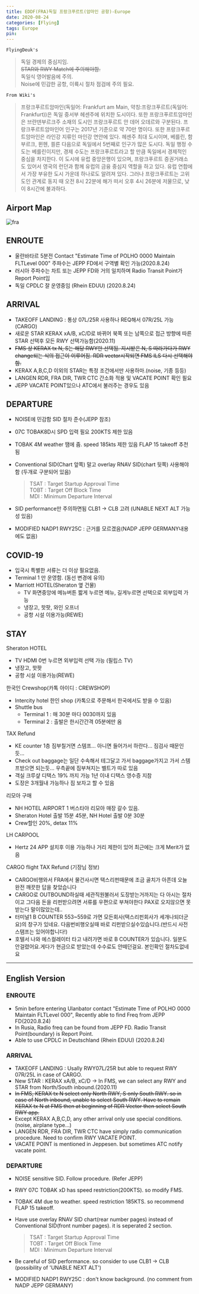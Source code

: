```yaml
---
title: EDDF(FRA)독일 프랑크푸르트(암마인 공항)-Europe
date: 2020-08-24
categories: [Flying]
tags: Europe
pin:
---
```


`FlyingDeuk's`
> 독일 경제의 중심지임. <br>
~~STAR와 RWY Match에 주의해야함.~~ <br>
독일식 영어발음에 주의. <br>
Noise에 민감한 공항, 이륙시 절차 점검에 주의 필요. <br>

`From Wiki's`
>프랑크푸르트암마인(독일어: Frankfurt am Main, 약칭:프랑크푸르트(독일어: Frankfurt))은 독일 중서부 헤센주에 위치한 도시이다. 또한 프랑크푸르트암마인은 브란덴부르크주 소재의 도시인 프랑크푸르트 안 데어 오데르와 구분된다. 프랑크푸르트암마인어 인구는 2017년 기준으로 약 70만 명이다. 또한 프랑크푸르트암마인은 라인강 지류인 마인강 연안에 있다. 헤센주 최대 도시이며, 베를린, 함부르크, 뮌헨, 쾰른 다음으로 독일에서 5번째로 인구가 많은 도시다. 독일 행정 수도는 베를린이지만, 경제 수도는 프랑크푸르트라고 할 만큼 독일에서 경제적인 중심을 차지한다. 이 도시에 유럽 중앙은행이 있으며, 프랑크푸르트 증권거래소도 있어서 영국의 런던과 함께 유럽의 금융 중심지 역할을 하고 있다. 유럽 연합에서 가장 부유한 도시 가운데 하나로도 알려져 있다. 그러나 프랑크푸르트는 고위도인 관계로 동지 때 오전 8시 22분에 해가 떠서 오후 4시 26분에 저물므로, 낮이 8시간에 불과하다.

## Airport Map
![fra](/img/flying/airport/fra_ap.jpg)

## ENROUTE
- 울란바타르 5분전 Contact "Estimate Time of POLHO 0000 Maintain FLTLevel 000" 주파수는 JEPP FD에서 구역별 확인 가능(2020.8.24)
- 러시아 주파수는 차트 또는 JEPP FD와 거의 일치하며 Radio Transit Point가 Report Point임
- 독일 CPDLC 잘 운영중임 (Rhein EDUU) (2020.8.24)

## ARRIVAL
- TAKEOFF LANDING : 통상 07L/25R 사용하나 REQ해서 07R/25L 가능(CARGO)
- 새로운 STAR KERAX xA/B, xC/D로 바뀌어 북쪽 또는 남쪽으로 접근 방향에 따른 STAR 선택후 모든 RWY 선택가능함(2020.11)
- ~~FMS 상 KERAX tx N, S는 해당 RWY만 선택됨. 지시받은 N, S 따라가다가 RWY change되는 식의 접근이 이루어짐. RDR vector시작되면 FMS ILS 다시 선택해야함.~~
- KERAX A,B,C,D 이외의 STAR는 특정 조건에서만 사용하마.(noise, 기종 등등)
- LANGEN RDR, FRA DIR, TWR CTC 간소화 적용 및 VACATE POINT 확인 필요
- JEPP VACATE POINT있으나 ATC에서 불러주는 경우도 있음

## DEPARTURE
- NOISE에 민감함 SID 절차 준수(JEPP 참조)
- 07C TOBAK8D시 SPD 입력 필요 200KTS 제한 있음
- TOBAK 4M weather 땜에 줌. speed 185kts 제한 있음 FLAP 15 takeoff 추천됨
- Conventional SID(Chart 앞쪽) 말고 overlay RNAV SID(chart 뒷쪽) 사용해야함 (두개로 구분되어 있음)
	> TSAT : Target Startup Approval Time <br>
  TOBT : Target Off Block Time <br>
  MDI : Minimum Departure Interval

- SID performance만 주의하면됨 CLB1 -> CLB 고려 (UNABLE NEXT ALT 가능성 있음)
- MODIFIED NADP1 RWY25C : 근거를 모르겠음(NADP JEPP GERMANY내용에도 없음)

## COVID-19
- 입국시 특별한 서류는 더 이상 필요없음.
- Terminal 1 만 운영함. (동선 변경에 유의)
- Marriott HOTEL(Sheraton 옆 건물)
  - TV 화면중앙에 메뉴버튼 짧게 누르면 메뉴, 길게누르면 선택으로 외부입력 가능
  - 냉장고, 핫팟, 와인 오프너
  - 공항 시설 이용가능(REWE)


## STAY
Sheraton HOTEL
- TV HDMI 0번 누르면 외부입력 선택 가능 (필립스 TV)
- 냉장고, 핫팟
- 공항 시설 이용가능(REWE)

한국인 Crewshop(카톡 아이디 : CREWSHOP)
- Intercity hotel 한인 shop (카톡으로 주문해서 한국에서도 받을 수 있음)
- Shuttle bus
  - Terminal 1 : 매 30분 마다 0030까지 있음
  - Terminal 2 : 출발은 한시간간격 05분에만 옴

TAX Refund
- KE counter 1층 짐부칠거면 스템프... 아니면 들어가서 하란다... 짐검사 때문인듯…
- Check out baggage는 일단 수속해서 테그달고 가서 baggage가지고 가서 스템프받으면 되는듯… 우측끝에 짐부쳐지는 벨트가 따로 있음
- 객실 크루샾 디택스 19% 까지 가능 1년 이내 디택스 영수증 지참
- 도장은 3개월내 가능하나 짐 보자고 할 수 있음

리모아 구매
- NH HOTEL AIRPORT 1 버스타야 리모아 매장 갈수 있음.
- Sheraton Hotel 출발 15분 45분, NH Hotel 출발 0분 30분
- Crew할인 20%, detax 11%

LH CARPOOL
- Hertz 24 APP 설치후 이용 가능하나 거리 제한이 있어 최근에는 크게 Merit가 없음

CARGO flight TAX Refund (기장님 정보)
- CARGO비행와서 FRA에서 물건사시면 택스리펀때문에 조금 골치가 아픈데 오늘 완전 깨끗한 답을 찾았습니다
- CARGO로 OUTBOUND하실때 세관직원불러서 도장받는거까지는 다 아시는 절차이고 그다음 돈을 리펀받으려면 서류를 우편으로 부쳐야한다 PAX로 오지않으면 못받는다 말이많았는데..
- 터미널1 B COUNTER 553~559로 가면 모든회사(택스리펀회사가 세개나되더군요)의 창구가 있네요. 다음번비행오실때 바로 리펀받으실수있습니다.(반드시 사전 스탬프는 있어야합니다!)
- 호텔서 나와 에스컬레이터 타고 내려가면 바로 B COUNTER가 있습니다. 일분도 안걸렸어요.게다가 현금으로 받았는데 수수료도 안떼던걸요. 본인확인 절차도없네요

--------
## English Version

### ENROUTE
- 5min before entering Ulanbator contact "Estimate Time of POLHO 0000 Maintain FLTLevel 000", Recently able to find Freq from JEPP FD(2020.8.24)
- In Rusia, Radio freq can be found from JEPP FD. Radio Transit Point(boundary) is Report Point.
- Able to use CPDLC in Deutschland (Rhein EDUU) (2020.8.24)

### ARRIVAL
- TAKEOFF LANDING : Usally RWY07L/25R but able to request RWY 07R/25L in case of CARGO.
- New STAR : KERAX xA/B, xC/D -> In FMS, we can select any RWY and STAR from North/South inbound.(2020.11)
- ~~In FMS, KERAX tx N select only North RWY, S only South RWY. so in case of North inbound, unable to select South RWY. Have to remain KERAX tx N at FMS then at beginning of RDR Vector then select South RWY app.~~
- Except KERAX A,B,C,D, any other arrival only use special conditions. (noise, airplane type...)
- LANGEN RDR, FRA DIR, TWR CTC have simply radio communication procedure. Need to confirm RWY VACATE POINT.
- VACATE POINT is mentioned in Jeppesen. but sometimes ATC notify vacate point.

### DEPARTURE
- NOISE sensitive SID. Follow procedure. (Refer JEPP)
- RWY 07C TOBAK xD has speed restriction(200KTS). so modify FMS.
- TOBAK 4M due to weather. speed restriction 185KTS. so recommend FLAP 15 takeoff.
- Have use overlay RNAV SID chart(rear number pages) instead of Conventional SID(front number pages). it is seperated 2 section.
	> TSAT : Target Startup Approval Time <br>
  TOBT : Target Off Block Time <br>
  MDI : Minimum Departure Interval

- Be careful of SID performance. so consider to use CLB1 -> CLB (possibility of 'UNABLE NEXT ALT')
- MODIFIED NADP1 RWY25C : don't know background. (no comment from NADP JEPP GERMANY)
